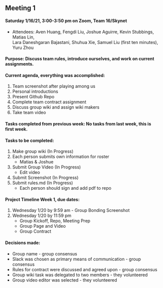 ## Meeting 1  

#### Saturday 1/16/21, 3:00-3:50 pm on Zoom, Team 16/Skynet     
  - Attendees: Aven Huang, Fengdi Liu, Joshue Aguirre, Kevin Stubbings, Matias Lin,    
    Lara Daneshgaran Bajastani, Shuhua Xie, Samuel Liu (first ten minutes), Yuru Zhou

#### Purpose: Discuss team rules, introduce ourselves, and work on current assignments.     

#### Current agenda, everything was accomplished:     
  1. Team screenshot after playing among us  
  2. Personal introductions  
  3. Present Github Repo  
  4. Complete team contract assignment   
  5. Discuss group wiki and assign wiki makers  
  6. Take team video   

#### Tasks completed from previous week: No tasks from last week, this is first week.     

#### Tasks to be completed:    
  1. Make group wiki (In Progress)  
  2. Each person submits own information for roster  
      - Matias & Joshue  
  3. Submit Group Video (In Progress)  
      - Edit video  
  4. Submit Screenshot (In Progress)  
  5. Submit rules.md (In Progress)  
      - Each person should sign and add pdf to repo  

#### Project Timeline Week 1, due dates:    
  1. Wednesday 1/20 by 9:59 am - Group Bonding Screenshot  
  2. Wednesday 1/20  by 11:59 pm  
      - Group Kickoff, Repo, Meeting Prep  
      - Group Page and Video  
      - Group Contract  

#### Decisions made:    
  - Group name - group consensus  
  - Slack was chosen as primary means of communication - group consensus  
  - Rules for contract were discussed and agreed upon - group consensus  
  - Group wiki task was delegated to two members - they volunteered  
  - Group video editor was selected - they volunteered   
